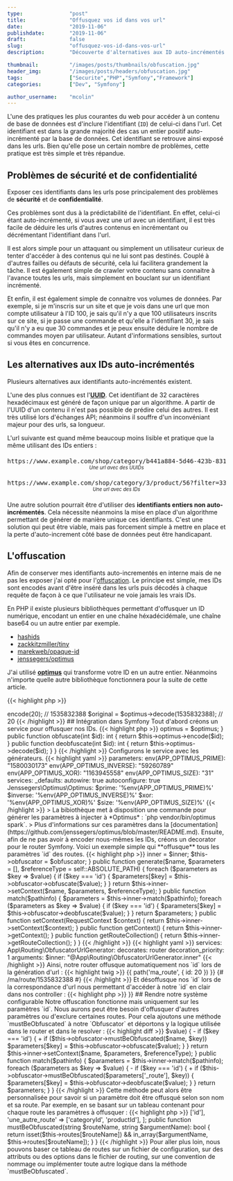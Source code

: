 ```yaml
---
type:               "post"
title:              "Offusquez vos id dans vos url"
date:               "2019-11-06"
publishdate:        "2019-11-06"
draft:              false
slug:               "offusquez-vos-id-dans-vos-url"
description:        "Découverte d'alternatives aux ID auto-incrémentés dans les urls et leur mise en place dans le framework Symfony."

thumbnail:          "/images/posts/thumbnails/obfuscation.jpg"
header_img:         "/images/posts/headers/obfuscation.jpg"
tags:               ["Securite","PHP","Symfony","Framework"]
categories:         ["Dev", "Symfony"]

author_username:    "mcolin"
---
```


L'une des pratiques les plus courantes du web pour accéder à un contenu de base de données est d'inclure l'identifiant (`ID`) de celui-ci dans l'url. Cet identifiant est dans la grande majorité des cas un entier positif auto-incrémenté par la base de données. Cet identifiant se retrouve ainsi exposé dans les urls. Bien qu'elle pose un certain nombre de problèmes, cette pratique est très simple et très répandue.

## Problèmes de sécurité et de confidentialité

Exposer ces identifiants dans les urls pose principalement des problèmes de **sécurité** et de **confidentialité**.

Ces problèmes sont dus à la prédictabilité de l'identifiant. En effet, celui-ci étant auto-incrémenté, si vous avez une url avec un identifiant, il est très facile de déduire les urls d'autres contenus en incrémentant ou décrémentant l'identifiant dans l'url.

Il est alors simple pour un attaquant ou simplement un utilisateur curieux de tenter d'accéder à des contenus qui ne lui sont pas destinés. Couplé à d'autres failles ou défauts de sécurité, cela lui facilitera grandement la tâche. Il est également simple de crawler votre contenu sans connaitre à l'avance toutes les urls, mais simplement en bouclant sur un identifiant incrémenté.

Et enfin, il est également simple de connaitre vos volumes de données. Par exemple, si je m'inscris sur un site et que je vois dans une url que mon compte utilisateur à l'ID 100, je sais qu'il n'y a que 100 utilisateurs inscrits sur ce site, si je passe une commande et qu'elle a l'identifiant 30, je sais qu'il n'y a eu que 30 commandes et je peux ensuite déduire le nombre de commandes moyen par utilisateur. Autant d'informations sensibles, surtout si vous êtes en concurrence.

## Les alternatives aux IDs auto-incrémentés

Plusieurs alternatives aux identifiants auto-incrémentés existent.

L'une des plus connues est l'**[UUID](https://fr.wikipedia.org/wiki/Universal_Unique_Identifier)**. Cet identifiant de 32 caractères hexadécimaux est généré de façon unique par un algorithme. A partir de l'UUID d'un contenu il n'est pas possible de prédire celui des autres. Il est très utilisé lors d'échanges API; néanmoins il souffre d'un inconvéniant majeur pour des urls, sa longueur.

L'url suivante est quand même beaucoup moins lisible et pratique que la même utilisant des IDs entiers :

<figure>
  <pre>https://www.example.com/shop/category/b441a884-5d46-423b-8317-ddb6f7e3f2fb/product/f0283088-5bd3-4acc-bc42-e6d173d33dd8?filter=165779fc-171d-4f3c-8c60-a2351d6468d3</pre>
  <figcaption>Une url avec des UUIDs</figcaption>
</figure>

<figure>
  <pre>https://www.example.com/shop/category/3/product/56?filter=33</pre>
  <figcaption>Une url avec des IDs</figcaption>
</figure>

Une autre solution pourrait être d'utiliser des **identifiants entiers non auto-incrémentés**. Cela nécessite néanmoins la mise en place d'un algorithme permettant de générer de manière unique ces identifiants. C'est une solution qui peut être viable, mais pas forcement simple à mettre en place et la perte d'auto-increment côté base de données peut être handicapant.

## L'offuscation

Afin de conserver mes identifiants auto-incrementés en interne mais de ne pas les exposer j'ai opté pour l'[offuscation](https://fr.wikipedia.org/wiki/Offuscation). Le principe est simple, mes IDs sont encodés avant d'être inséré dans les urls puis décodés à chaque requête de façon à ce que l'utilisateur ne voie jamais les vrais IDs.

En PHP il existe plusieurs bibliothèques permettant d'offusquer un ID numérique, encodant un entier en une chaîne héxadécidémale, une chaîne base64 ou un autre entier par exemple.

* [hashids](https://hashids.org/)
* [zackkitzmiller/tiny](https://github.com/zackkitzmiller/tiny-php)
* [marekweb/opaque-id](https://github.com/marekweb/opaque-id)
* [jenssegers/optimus](https://github.com/jenssegers/optimus)

J'ai utilisé [**optimus**](https://github.com/jenssegers/optimus) qui transforme votre ID en un autre entier. Néanmoins n'importe quelle autre bibliothèque fonctionnera pour la suite de cette article.

{{< highlight php >}}
<?php
$optimus = new Optimus(1580030173, 59260789, 1163945558);
$encoded = $optimus->encode(20); // 1535832388
$original = $optimus->decode(1535832388); // 20
{{< /highlight >}}


<style type="text/css">
figure figcaption {
  text-align: center;
  font-style: italic;
  font-size: 80%;
}

figure pre {
  margin: 0;
}

figure {
  margin: 20px 0;
}
</style>

## Intégration dans Symfony

Tout d'abord créons un service pour offusquer nos IDs.

{{< highlight php >}}
<?php
interface ObfuscatorInterface
{
    public function obfuscate(int $id): int;
    public function deobfuscate(int $id): int;
}

class OptimusObfuscator implements ObfuscatorInterface
{
    private $optimus;

    public function __construct(Optimus $optimus)
    {
        $this->optimus = $optimus;
    }

    public function obfuscate(int $id): int
    {
        return $this->optimus->encode($id);
    }

    public function deobfuscate(int $id): int
    {
        return $this->optimus->decode($id);
    }
}
{{< /highlight >}}

Configurons le service avec les générateurs.

{{< highlight yaml >}}
parameters:
    env(APP_OPTIMUS_PRIME): "1580030173"
    env(APP_OPTIMUS_INVERSE): "59260789"
    env(APP_OPTIMUS_XOR): "1163945558"
    env(APP_OPTIMUS_SIZE): "31"

services:
    _defaults:
        autowire: true
        autoconfigure: true

    Jenssegers\Optimus\Optimus:
        $prime: '%env(APP_OPTIMUS_PRIME)%'
        $inverse: '%env(APP_OPTIMUS_INVERSE)%'
        $xor: '%env(APP_OPTIMUS_XOR)%'
        $size: '%env(APP_OPTIMUS_SIZE)%'
{{< /highlight >}}

> La bibiothèque met à disposition une commande pour générer les paramètres à injecter à *Optimus* : `php vendor/bin/optimus spark`.
> Plus d'informations sur ces paramètres dans la [documentation](https://github.com/jenssegers/optimus/blob/master/README.md).

Ensuite, afin de ne pas avoir à encoder nous-mêmes les IDs, créons un decorator pour le router Symfony.

Voici un exemple simple qui **offusque** tous les paramètres `id` des routes.

{{< highlight php >}}
<?php
class ObfuscatorUrlGenerator implements RouterInterface
{
    private $inner;
    private $obfuscator;

    public function __construct(RouterInterface $inner, ObfuscatorInterface $obfuscator)
    {
        $this->inner = $inner;
        $this->obfuscator = $obfuscator;
    }

    public function generate($name, $parameters = [], $referenceType = self::ABSOLUTE_PATH)
    {
        foreach ($parameters as $key => $value) {
            if ($key === 'id') {
                $parameters[$key] = $this->obfuscator->obfuscate($value);
            }
        }

        return $this->inner->setContext($name, $parameters, $referenceType);
    }

    public function match($pathinfo)
    {
        $parameters = $this->inner->match($pathinfo);

        foreach ($parameters as $key => $value) {
            if ($key === 'id') {
                $parameters[$key] = $this->obfuscator->deobfuscate($value);
            }
        }

        return $parameters;
    }

    public function setContext(RequestContext $context)
    {
        return $this->inner->setContext($context);
    }

    public function getContext()
    {
        return $this->inner->getContext();
    }

    public function getRouteCollection()
    {
        return $this->inner->getRouteCollection();
    }
}
{{< /highlight >}}

{{< highlight yaml >}}
services:
    App\Routing\ObfuscatorUrlGenerator:
        decorates: router
        decoration_priority: 1
        arguments:
            $inner: "@App\Routing\ObfuscatorUrlGenerator.inner"
{{< /highlight >}}

Ainsi, notre router offusque automatiquement nos `id` lors de la génération d'url :

{{< highlight twig >}}
{{ path('ma_route', { id: 20 }) }} {# /ma/route/1535832388 #}
{{< /highlight >}}

Et désoffusque nos `id` lors de la correspondance d'url nous permettant d'accéder à notre `id` en clair dans nos controller :

{{< highlight php >}}
<?php
class MaRouteController
{
    public function __invoke(int $id)
    {
        // $id = 20

        return new Response();
    }
}
{{< /highlight >}}


## Rendre notre système configurable

Notre offuscation fonctionne mais uniquement sur les paramètres `id`. Nous aurons peut être besoin d'offusquer d'autres paramètres ou d'exclure certaines routes.

Pour cela ajoutons une méthode `mustBeObfuscated` à notre `Obfuscator` et déportons y la logique utilisée dans le router et dans le resolver :

{{< highlight diff >}}
<?php
class Obfuscator
{
    // ...

+    public function mustBeObfuscated(string $routeName, string $argumentName): bool
+    {
+        return $argumentName === 'id';
+    }
}

class ObfuscatorUrlGenerator implements RouterInterface
{
    // ...

    public function generate($name, $parameters = [], $referenceType = self::ABSOLUTE_PATH)
    {
        foreach ($parameters as $key => $value) {
-            if ($key === 'id') {
+            if ($this->obfuscator->mustBeObfuscated($name, $key))
                $parameters[$key] = $this->obfuscator->obfuscate($value);
            }
        }

        return $this->inner->setContext($name, $parameters, $referenceType);
    }

    public function match($pathinfo)
    {
        $parameters = $this->inner->match($pathinfo);

        foreach ($parameters as $key => $value) {
-            if ($key === 'id') {
+            if ($this->obfuscator->mustBeObfuscated($parameters['_route'], $key)) {
                $parameters[$key] = $this->obfuscator->deobfuscate($value);
            }
        }

        return $parameters;
    }
}
{{< /highlight >}}

Cette méthode peut alors être personnalisée pour savoir si un paramètre doit être offusqué selon son nom et sa route.

Par exemple, en se basant sur un tableau contenant pour chaque route les paramètres à offusquer :

{{< highlight php >}}
<?php
class Obfuscator
{
    // ...

    private $routes = [
       'une_route' => ['id'],
       'une_autre_route' => ['categoryId', 'productId'],
    ];

    public function mustBeObfuscated(string $routeName, string $argumentName): bool
    {
        return isset($this->routes[$routeName])
            && in_array($argumentName, $this->routes[$routeName]);
    }
}
{{< /highlight >}}

Pour aller plus loin, nous pouvons baser ce tableau de routes sur un fichier de configuration, sur des attributs ou des options dans le fichier de routing, sur une convention de nommage ou implémenter toute autre logique dans la méthode `mustBeObfuscated`.
